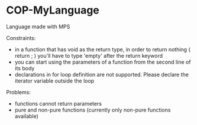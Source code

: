 # COP-MyLanguage
Language made with MPS


Constraints:
- in a function that has void as the return type, in order to return nothing ( return ; ) you'll have to type 'empty' after the return keyword
- you can start using the parameters of a function from the second line of its body
- declarations in for loop definition are not supported. Please declare the iterator variable outside the loop

Problems:
- functions cannot return parameters
- pure and non-pure functions (currently only non-pure functions available)
